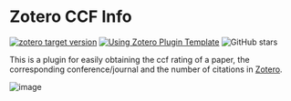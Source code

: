 # Zotero CCF Info

[![zotero target version](https://img.shields.io/badge/Zotero-7-green?style=flat-square&logo=zotero&logoColor=CC2936)](https://www.zotero.org) [![Using Zotero Plugin Template](https://img.shields.io/badge/Using-Zotero%20Plugin%20Template-blue?style=flat-square&logo=github)](https://github.com/windingwind/zotero-plugin-template) <img src="https://img.shields.io/github/stars/TimeTrapzz/zotero-ccf-info?style=social" alt="GitHub stars">

This is a plugin for easily obtaining the ccf rating of a paper, the corresponding conference/journal and the number of citations in [Zotero](https://www.zotero.org/).

![image](https://github.com/user-attachments/assets/cd9564ee-c67a-40e2-a57b-ee36483f2a6b)
